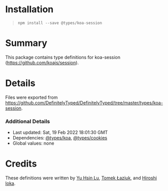 # Installation
> `npm install --save @types/koa-session`

# Summary
This package contains type definitions for koa-session (https://github.com/koajs/session).

# Details
Files were exported from https://github.com/DefinitelyTyped/DefinitelyTyped/tree/master/types/koa-session.

### Additional Details
 * Last updated: Sat, 19 Feb 2022 18:01:30 GMT
 * Dependencies: [@types/koa](https://npmjs.com/package/@types/koa), [@types/cookies](https://npmjs.com/package/@types/cookies)
 * Global values: none

# Credits
These definitions were written by [Yu Hsin Lu](https://github.com/kerol2r20), [Tomek Łaziuk](https://github.com/tlaziuk), and [Hiroshi Ioka](https://github.com/hirochachacha).
